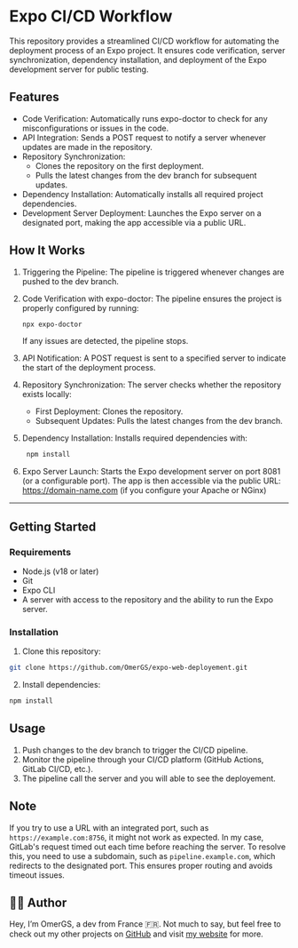 # Expo CI/CD Workflow

This repository provides a streamlined CI/CD workflow for automating the deployment process of an Expo project. It ensures code verification, server synchronization, dependency installation, and deployment of the Expo development server for public testing.

## Features

- Code Verification: Automatically runs expo-doctor to check for any misconfigurations or issues in the code.
- API Integration: Sends a POST request to notify a server whenever updates are made in the repository.
- Repository Synchronization:
  - Clones the repository on the first deployment.
  - Pulls the latest changes from the dev branch for subsequent updates.
- Dependency Installation: Automatically installs all required project dependencies.
- Development Server Deployment: Launches the Expo server on a designated port, making the app accessible via a public URL.

## How It Works
1. Triggering the Pipeline: The pipeline is triggered whenever changes are pushed to the dev branch.
2. Code Verification with expo-doctor: The pipeline ensures the project is properly configured by running:
    ```bash
    npx expo-doctor
    ```
    If any issues are detected, the pipeline stops.

3. API Notification: A POST request is sent to a specified server to indicate the start of the deployment process.
4. Repository Synchronization: The server checks whether the repository exists locally:
    - First Deployment: Clones the repository.
    - Subsequent Updates: Pulls the latest changes from the dev branch.
5. Dependency Installation: Installs required dependencies with:
   ```bash
    npm install
    ```
6. Expo Server Launch: Starts the Expo development server on port 8081 (or a configurable port).
    The app is then accessible via the public URL: https://domain-name.com (if you configure your Apache or NGinx)

<hr>

## Getting Started
### Requirements
- Node.js (v18 or later)
- Git
- Expo CLI
- A server with access to the repository and the ability to run the Expo server.

### Installation
1. Clone this repository:
  ```bash
  git clone https://github.com/OmerGS/expo-web-deployement.git
  ```
2. Install dependencies:
  ```bash
  npm install
  ```

## Usage
1. Push changes to the dev branch to trigger the CI/CD pipeline.
2. Monitor the pipeline through your CI/CD platform (GitHub Actions, GitLab CI/CD, etc.).
3. The pipeline call the server and you will able to see the deployement.

## Note 
If you try to use a URL with an integrated port, such as `https://example.com:8756`, it might not work as expected. In my case, GitLab's request timed out each time before reaching the server. To resolve this, you need to use a subdomain, such as `pipeline.example.com`, which redirects to the designated port. This ensures proper routing and avoids timeout issues.

## 🧑‍💻 Author
Hey, I’m OmerGS, a dev from France 🇫🇷. 
Not much to say, but feel free to check out my other projects on [GitHub]([url](https://github.com/OmerGS?tab=repositories)) and visit [my website](https://omergs.com) for more.

   
